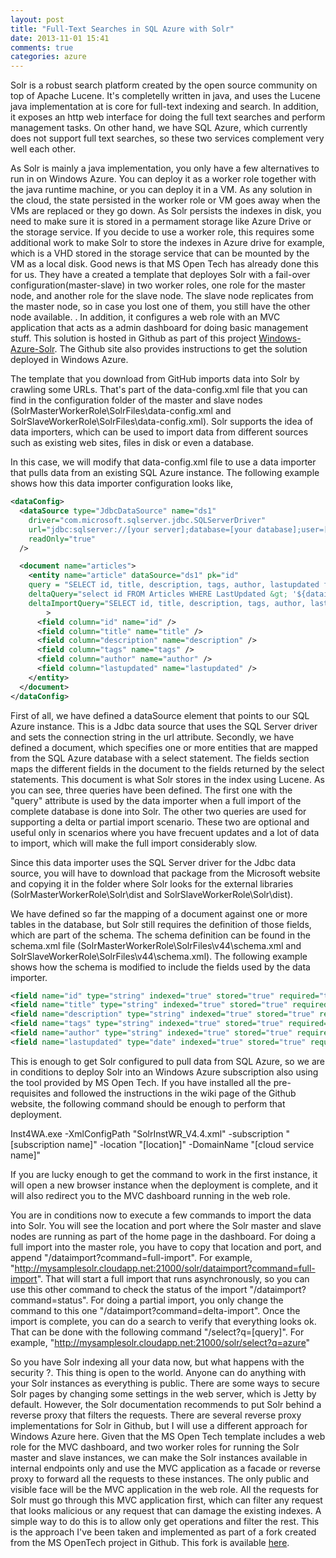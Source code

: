 ```yaml
---
layout: post
title: "Full-Text Searches in SQL Azure with Solr"
date: 2013-11-01 15:41
comments: true
categories: azure
---
```


Solr is a robust search platform created by the open source community on top of Apache Lucene. It's completelly written in java, and uses the Lucene java implementation at is core for full-text indexing and search. In addition, it exposes an http web interface for doing the full text searches and perform management tasks. 
On other hand, we have SQL Azure, which currently does not support full text searches, so these two services complement very well each other. 

As Solr is mainly a java implementation, you only have a few alternatives to run in on Windows Azure. You can deploy it as a worker role together with the java runtime machine, or you can deploy it in a VM. As any solution in the cloud, the state persisted in the worker role or VM goes away when the VMs are replaced or they go down. As Solr persists the indexes in disk, you need to make sure it is stored in a permament storage like Azure Drive or the storage service. If you decide to use a worker role, this requires some additional work to make Solr to store the indexes in Azure drive for example, which is a VHD stored in the storage service that can be mounted by the VM as a local disk. Good news is that MS Open Tech has already done this for us. They have a created a template that deployes Solr with a fail-over configuration(master-slave) in two worker roles, one role for the master node, and another role for the slave node. The slave node replicates from the master node, so in case you lost one of them, you still have the other node available. . In addition, it configures a web role with an MVC application that acts as a admin dashboard for doing basic management stuff. This solution is hosted in Github as part of this project [Windows-Azure-Solr](https://github.com/MSOpenTech/Windows-Azure-Solr). The Github site also provides instructions to get the solution deployed in Windows Azure. 

The template that you download from GitHub imports data into Solr by crawling some URLs. That's part of the data-config.xml file that you can find in the configuration folder of the master and slave nodes (SolrMasterWorkerRole\SolrFiles\data-config.xml and SolrSlaveWorkerRole\SolrFiles\data-config.xml). Solr supports the idea of data importers, which can be used to import data from different sources such as existing web sites, files in disk or even a database.

In this case, we will modify that data-config.xml file to use a data importer that pulls data from an existing SQL Azure instance. The following example shows how this data importer configuration looks like,

```xml
<dataConfig>
  <dataSource type="JdbcDataSource" name="ds1"
    driver="com.microsoft.sqlserver.jdbc.SQLServerDriver" 
    url="jdbc:sqlserver://[your server];database=[your database];user=[your user];password=[your user];encrypt=true;hostNameInCertificate=*.database.windows.net;loginTimeout=30;"
    readOnly="true"
  />

  <document name="articles">
    <entity name="article" dataSource="ds1" pk="id" 
	query = "SELECT id, title, description, tags, author, lastupdated from Articles" 
	deltaQuery="select id FROM Articles WHERE LastUpdated &gt; '${dataimporter.last_index_time}'" 
	deltaImportQuery="SELECT id, title, description, tags, author, lastupdated from Articles where id = '${dataimporter.delta.id}'"
    	>
      <field column="id" name="id" />
      <field column="title" name="title" />
      <field column="description" name="description" />
      <field column="tags" name="tags" />
      <field column="author" name="author" />
      <field column="lastupdated" name="lastupdated" />
    </entity>      
  </document>
</dataConfig>
```
First of all, we have defined a dataSource element that points to our SQL Azure instance. This is a Jdbc data source that uses the SQL Server driver and sets the connection string in the url attribute. 
Secondly, we have defined a document, which specifies one or more entities that are mapped from the SQL Azure database with a select statement. The fields section maps the different fields in the document to the fields returned by the select statements. This document is what Solr stores in the index using Lucene. As you can see, three queries have been defined. The first one with the "query" attribute is used by the data importer when a full import of the complete database is done into Solr. The other two queries are used for supporting a delta or partial import scenario. These two are optional and useful only in scenarios where you have frecuent updates and a lot of data to import, which will make the full import considerably slow.

Since this data importer uses the SQL Server driver for the Jdbc data source, you will have to download that package from the Microsoft website and copying it in the folder where Solr looks for the external libraries (SolrMasterWorkerRole\Solr\dist and SolrSlaveWorkerRole\Solr\dist).

We have defined so far the mapping of a document against one or more tables in the database, but Solr still requires the definition of those fields, which are part of the schema. The schema definition can be found in the schema.xml file (SolrMasterWorkerRole\SolrFiles\v44\schema.xml and SolrSlaveWorkerRole\SolrFiles\v44\schema.xml). The following example shows how the schema is modified to include the fields used by the data importer.

```xml
<field name="id" type="string" indexed="true" stored="true" required="true" multiValued="false" /> 
<field name="title" type="string" indexed="true" stored="true" required="true" multiValued="false" /> 
<field name="description" type="string" indexed="true" stored="true" required="true" multiValued="false" /> 
<field name="tags" type="string" indexed="true" stored="true" required="true" multiValued="false" /> 
<field name="author" type="string" indexed="true" stored="true" required="true" multiValued="false" /> 
<field name="lastupdated" type="date" indexed="true" stored="true" required="true" multiValued="false" />  
```

This is enough to get Solr configured to pull data from SQL Azure, so we are in conditions to deploy Solr into an Windows Azure subscription also using the tool provided by MS Open Tech. If you have installed all the pre-requisites and followed the instructions in the wiki page of the Github website, the following command should be enough to perform that deployment.

Inst4WA.exe -XmlConfigPath "SolrInstWR_V4.4.xml" -subscription "[subscription name]" -location "[location]" -DomainName "[cloud service name]"

If you are lucky enough to get the command to work in the first instance, it will open a new browser instance when the deployment is complete, and it will also redirect you to the MVC dashboard running in the web role. 

You are in conditions now to execute a few commands to import the data into Solr. You will see the location and port where the Solr master and slave nodes are running as part of the home page in the dashboard. For doing a full import into the master role, you have to copy that location and port, and append "/dataimport?command=full-import". For example, "http://mysamplesolr.cloudapp.net:21000/solr/dataimport?command=full-import". That will start a full import that runs asynchronously, so you can use this other command to check the status of the import "/dataimport?command=status". For doing a partial import, you only change the command to this one "/dataimport?command=delta-import". Once the import is complete, you can do a search to verify that everything looks ok. That can be done with the following command "/select?q=[query]". For example, "http://mysamplesolr.cloudapp.net:21000/solr/select?q=azure" 

So you have Solr indexing all your data now, but what happens with the security ?. This thing is open to the world. Anyone can do anything with your Solr instances as everything is public. There are some ways to secure Solr pages by changing some settings in the web server, which is Jetty by default. However, the Solr documentation recommends to put Solr behind a reverse proxy that filters the requests. There are several reverse proxy implementations for Solr in Github, but I will use a different approach for Windows Azure here. Given that the MS Open Tech template includes a web role for the MVC dashboard, and two worker roles for running the Solr master and slave instances, we can make the Solr instances available in internal endpoints only and use the MVC application as a facade or reverse proxy to forward all the requests to these instances. The only public and visible face will be the MVC application in the web role. All the requests for Solr must go through this MVC application first, which can filter any request that looks malicious or any request that can damage the existing indexes. A simple way to do this is to allow only get operations and filter the rest. This is the approach I've been taken and implemented as part of a fork created from the MS OpenTech project in Github. This fork is available [here](https://github.com/pcibraro/Windows-Azure-Solr).      









